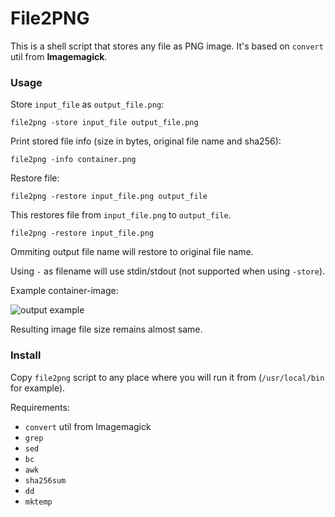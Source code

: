 File2PNG
========

This is a shell script that stores any file as PNG image. It's based on `convert` util from **Imagemagick**.

### Usage

Store `input_file` as `output_file.png`:

    file2png -store input_file output_file.png

Print stored file info (size in bytes, original file name and sha256):

    file2png -info container.png

Restore file:
    
    file2png -restore input_file.png output_file

This restores file from `input_file.png` to `output_file`.

    file2png -restore input_file.png

Ommiting output file name will restore to original file name.

Using `-` as filename will use stdin/stdout (not supported when using `-store`).

Example container-image:

![output example](https://i.imgur.com/G6MYiXh.png "output example")

Resulting image file size remains almost same.

### Install

Copy `file2png` script to any place where you will run it from (`/usr/local/bin` for example).

Requirements:

* `convert` util from Imagemagick
* `grep`
* `sed`
* `bc`
* `awk`
* `sha256sum`
* `dd`
* `mktemp`
